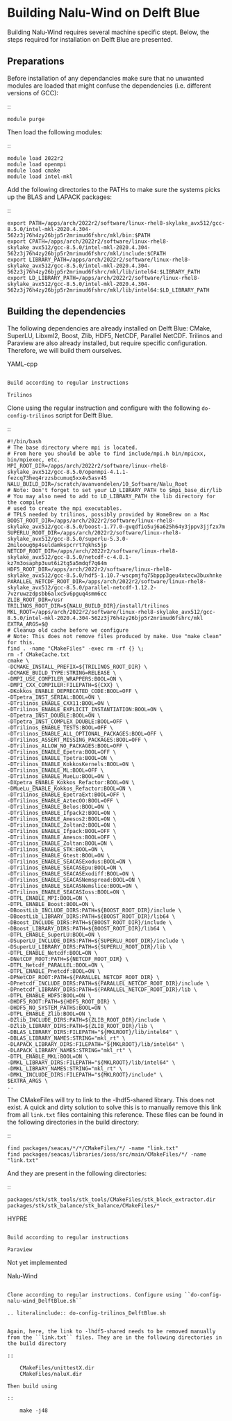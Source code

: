 Building Nalu-Wind on Delft Blue
================================

Building Nalu-Wind requires several machine specific stept. Below, the steps required for installation on Delft Blue are presented.

Preparations
------------

Before installation of any dependancies make sure that no unwanted modules are loaded that might confuse the dependencies (i.e. different versions of GCC):

::

    module purge

Then load the following modules:

::

    module load 2022r2
    module load openmpi
    module load cmake
    module load intel-mkl

Add the following directories to the PATHs to make sure the systems picks up the BLAS and LAPACK packages:

::

    export PATH=/apps/arch/2022r2/software/linux-rhel8-skylake_avx512/gcc-8.5.0/intel-mkl-2020.4.304-562z3j76h4zy26bjp5r2mrimud6fshrc/mkl/bin:$PATH
    export CPATH=/apps/arch/2022r2/software/linux-rhel8-skylake_avx512/gcc-8.5.0/intel-mkl-2020.4.304-562z3j76h4zy26bjp5r2mrimud6fshrc/mkl/include:$CPATH
    export LIBRARY_PATH=/apps/arch/2022r2/software/linux-rhel8-skylake_avx512/gcc-8.5.0/intel-mkl-2020.4.304-562z3j76h4zy26bjp5r2mrimud6fshrc/mkl/lib/intel64:$LIBRARY_PATH
    export LD_LIBRARY_PATH=/apps/arch/2022r2/software/linux-rhel8-skylake_avx512/gcc-8.5.0/intel-mkl-2020.4.304-562z3j76h4zy26bjp5r2mrimud6fshrc/mkl/lib/intel64:$LD_LIBRARY_PATH


Building the dependencies
-------------------------

The following dependencies are already installed on Delft Blue: CMake, SuperLU, Libxml2, Boost, Zlib, HDF5, NetCDF, Parallel NetCDF. Trilinos and Paraview are also already installed, but require specific configuration. Therefore, we will build them ourselves.

YAML-cpp
~~~~~~~~

Build according to regular instructions

Trilinos
~~~~~~~~

Clone using the regular instruction and configure with the following ``do-config-trilinos`` script for Delft Blue.

::

    #!/bin/bash
    # The base directory where mpi is located.
    # From here you should be able to find include/mpi.h bin/mpicxx, bin/mpiexec, etc.
    MPI_ROOT_DIR=/apps/arch/2022r2/software/linux-rhel8-skylake_avx512/gcc-8.5.0/openmpi-4.1.1-fezcq73heq4rzzsbcumuq5xx4v5asv45
    NALU_BUILD_DIR=/scratch/avanvondelen/10_Software/Nalu_Root
    # Note: Don't forget to set your LD_LIBRARY_PATH to $mpi_base_dir/lib
    # You may also need to add to LD_LIBRARY_PATH the lib directory for the compiler
    # used to create the mpi executables.
    # TPLS needed by trilinos, possibly provided by HomeBrew on a Mac
    BOOST_ROOT_DIR=/apps/arch/2022r2/software/linux-rhel8-skylake_avx512/gcc-8.5.0/boost-1.77.0-gvqdfio5uj6a625h64y3jppv3jjfzx7m
    SUPERLU_ROOT_DIR=/apps/arch/2022r2/software/linux-rhel8-skylake_avx512/gcc-8.5.0/superlu-5.3.0-2milooug6p4suldamkspcrrt7qkhs5jp
    NETCDF_ROOT_DIR=/apps/arch/2022r2/software/linux-rhel8-skylake_avx512/gcc-8.5.0/netcdf-c-4.8.1-kz7m3osaphp3uut6i2tg5a5mdqf7q64m
    HDF5_ROOT_DIR=/apps/arch/2022r2/software/linux-rhel8-skylake_avx512/gcc-8.5.0/hdf5-1.10.7-wscpmjfq75bppp3geu4xtecw3buxhnke
    PARALLEL_NETCDF_ROOT_DIR=/apps/arch/2022r2/software/linux-rhel8-skylake_avx512/gcc-8.5.0/parallel-netcdf-1.12.2-7vzruwzzdpsbb6alxc5v6pguq4smm6cc
    ZLIB_ROOT_DIR=/usr
    TRILINOS_ROOT_DIR=${NALU_BUILD_DIR}/install/trilinos
    MKL_ROOT=/apps/arch/2022r2/software/linux-rhel8-skylake_avx512/gcc-8.5.0/intel-mkl-2020.4.304-562z3j76h4zy26bjp5r2mrimud6fshrc/mkl
    EXTRA_ARGS=$@
    # Cleanup old cache before we configure
    # Note: This does not remove files produced by make. Use "make clean" for this.
    find . -name "CMakeFiles" -exec rm -rf {} \;
    rm -f CMakeCache.txt
    cmake \
    -DCMAKE_INSTALL_PREFIX=${TRILINOS_ROOT_DIR} \
    -DCMAKE_BUILD_TYPE:STRING=RELEASE \
    -DMPI_USE_COMPILER_WRAPPERS:BOOL=ON \
    -DMPI_CXX_COMPILER:FILEPATH=${CXX} \
    -DKokkos_ENABLE_DEPRECATED_CODE:BOOL=OFF \
    -DTpetra_INST_SERIAL:BOOL=ON \
    -DTrilinos_ENABLE_CXX11:BOOL=ON \
    -DTrilinos_ENABLE_EXPLICIT_INSTANTIATION:BOOL=ON \
    -DTpetra_INST_DOUBLE:BOOL=ON \
    -DTpetra_INST_COMPLEX_DOUBLE:BOOL=OFF \
    -DTrilinos_ENABLE_TESTS:BOOL=OFF \
    -DTrilinos_ENABLE_ALL_OPTIONAL_PACKAGES:BOOL=OFF \
    -DTrilinos_ASSERT_MISSING_PACKAGES:BOOL=OFF \
    -DTrilinos_ALLOW_NO_PACKAGES:BOOL=OFF \
    -DTrilinos_ENABLE_Epetra:BOOL=OFF \
    -DTrilinos_ENABLE_Tpetra:BOOL=ON \
    -DTrilinos_ENABLE_KokkosKernels:BOOL=ON \
    -DTrilinos_ENABLE_ML:BOOL=OFF \
    -DTrilinos_ENABLE_MueLu:BOOL=ON \
    -DXpetra_ENABLE_Kokkos_Refactor:BOOL=ON \
    -DMueLu_ENABLE_Kokkos_Refactor:BOOL=ON \
    -DTrilinos_ENABLE_EpetraExt:BOOL=OFF \
    -DTrilinos_ENABLE_AztecOO:BOOL=OFF \
    -DTrilinos_ENABLE_Belos:BOOL=ON \
    -DTrilinos_ENABLE_Ifpack2:BOOL=ON \
    -DTrilinos_ENABLE_Amesos2:BOOL=ON \
    -DTrilinos_ENABLE_Zoltan2:BOOL=ON \
    -DTrilinos_ENABLE_Ifpack:BOOL=OFF \
    -DTrilinos_ENABLE_Amesos:BOOL=OFF \
    -DTrilinos_ENABLE_Zoltan:BOOL=ON \
    -DTrilinos_ENABLE_STK:BOOL=ON \
    -DTrilinos_ENABLE_Gtest:BOOL=ON \
    -DTrilinos_ENABLE_SEACASExodus:BOOL=ON \
    -DTrilinos_ENABLE_SEACASEpu:BOOL=ON \
    -DTrilinos_ENABLE_SEACASExodiff:BOOL=ON \
    -DTrilinos_ENABLE_SEACASNemspread:BOOL=ON \
    -DTrilinos_ENABLE_SEACASNemslice:BOOL=ON \
    -DTrilinos_ENABLE_SEACASIoss:BOOL=ON \
    -DTPL_ENABLE_MPI:BOOL=ON \
    -DTPL_ENABLE_Boost:BOOL=ON \
    -DBoostLib_INCLUDE_DIRS:PATH=${BOOST_ROOT_DIR}/include \
    -DBoostLib_LIBRARY_DIRS:PATH=${BOOST_ROOT_DIR}/lib64 \
    -DBoost_INCLUDE_DIRS:PATH=${BOOST_ROOT_DIR}/include \
    -DBoost_LIBRARY_DIRS:PATH=${BOOST_ROOT_DIR}/lib64 \
    -DTPL_ENABLE_SuperLU:BOOL=ON \
    -DSuperLU_INCLUDE_DIRS:PATH=${SUPERLU_ROOT_DIR}/include \
    -DSuperLU_LIBRARY_DIRS:PATH=${SUPERLU_ROOT_DIR}/lib \
    -DTPL_ENABLE_Netcdf:BOOL=ON \
    -DNetCDF_ROOT:PATH=${NETCDF_ROOT_DIR} \
    -DTPL_Netcdf_PARALLEL:BOOL=ON \
    -DTPL_ENABLE_Pnetcdf:BOOL=ON \
    -DPNetCDF_ROOT:PATH=${PARALLEL_NETCDF_ROOT_DIR} \
    -DPnetcdf_INCLUDE_DIRS:PATH=${PARALLEL_NETCDF_ROOT_DIR}/include \
    -DPnetcdf_LIBRARY_DIRS:PATH=${PARALLEL_NETCDF_ROOT_DIR}/lib \
    -DTPL_ENABLE_HDF5:BOOL=ON \
    -DHDF5_ROOT:PATH=${HDF5_ROOT_DIR} \
    -DHDF5_NO_SYSTEM_PATHS:BOOL=ON \
    -DTPL_ENABLE_Zlib:BOOL=ON \
    -DZlib_INCLUDE_DIRS:PATH=${ZLIB_ROOT_DIR}/include \
    -DZlib_LIBRARY_DIRS:PATH=${ZLIB_ROOT_DIR}/lib \
    -DBLAS_LIBRARY_DIRS:FILEPATH="${MKLROOT}/lib/intel64" \
    -DBLAS_LIBRARY_NAMES:STRING="mkl_rt" \
    -DLAPACK_LIBRARY_DIRS:FILEPATH="${MKLROOT}/lib/intel64" \
    -DLAPACK_LIBRARY_NAMES:STRING="mkl_rt" \
    -DTPL_ENABLE_MKL:BOOL=ON \
    -DMKL_LIBRARY_DIRS:FILEPATH="${MKLROOT}/lib/intel64" \
    -DMKL_LIBRARY_NAMES:STRING="mkl_rt" \
    -DMKL_INCLUDE_DIRS:FILEPATH="${MKLROOT}/include" \
    $EXTRA_ARGS \
    ..

The CMakeFiles will try to link to the -lhdf5-shared library. This does not exist. A quick and dirty solution to solve this is to manually remove this link from all ``link.txt`` files containing this reference. These files can be found in the following directories in the build directory:

::

    find packages/seacas/*/*/CMakeFiles/*/ -name "link.txt"
    find packages/seacas/libraries/ioss/src/main/CMakeFiles/*/ -name "link.txt"

And they are present in the following directories:

::

    packages/stk/stk_tools/stk_tools/CMakeFiles/stk_block_extractor.dir
    packages/stk/stk_balance/stk_balance/CMakeFiles/*

HYPRE
~~~~~

Build according to regular instructions

Paraview
~~~~~~~~

Not yet implemented

Nalu-Wind
~~~~~~~~~

Clone according to regular instructions. Configure using ``do-config-nalu-wind_DelftBlue.sh``

.. literalinclude:: do-config-trilinos_DelftBlue.sh


Again, here, the link to -lhdf5-shared needs to be removed manually from the ``link.txt`` files. They are in the following directories in the build directory

::

    CMakeFiles/unittestX.dir
    CMakeFiles/naluX.dir

Then build using

::

    make -j48


